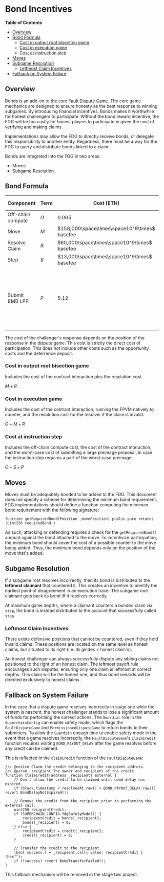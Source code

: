 # Bond Incentives

<!-- START doctoc generated TOC please keep comment here to allow auto update -->
<!-- DON'T EDIT THIS SECTION, INSTEAD RE-RUN doctoc TO UPDATE -->
**Table of Contents**

- [Overview](#overview)
- [Bond Formula](#bond-formula)
  - [Cost in output root bisection game](#cost-in-output-root-bisection-game)
  - [Cost in execution game](#cost-in-execution-game)
  - [Cost at instruction step](#cost-at-instruction-step)
- [Moves](#moves)
- [Subgame Resolution](#subgame-resolution)
  - [Leftmost Claim Incentives](#leftmost-claim-incentives)
- [Fallback on System Failure](#fallback-on-system-failure)

<!-- END doctoc generated TOC please keep comment here to allow auto update -->

## Overview

Bonds is an add-on to the core [Fault Dispute Game](./fault-dispute-game.md). The core game mechanics are
designed to ensure honesty as the best response to winning subgames. By introducing financial incentives,
Bonds makes it worthwhile for honest challengers to participate.
Without the bond reward incentive, the FDG will be too costly for honest players to participate in given the
cost of verifying and making claims.

Implementations may allow the FDG to directly receive bonds, or delegate this responsibility to another entity.
Regardless, there must be a way for the FDG to query and distribute bonds linked to a claim.

Bonds are integrated into the FDG in two areas:

- Moves
- Subgame Resolution

## Bond Formula

| Component         | Term | Cost (ETH)                                    | Gas (worst case)                                                               |
| ----------------- | ---- | --------------------------------------------- | ------------------------------------------------------------------------------ |
| Off-chain compute | $O$  | $0.005$                                       | n/a                                                                            |
| Move              | $M$  | $158,000\space\times\space10^9\times$ basefee | $158,000$                                                                      |
| Resolve Claim     | $R$  | $60,000\space\times\space10^9\times$ basefee  | $60,000$                                                                       |
| Step              | $S$  | $13,000\space\times\space10^9\times$ basefee  | $13,000$                                                                       |
| Submit 8MB LPP    | $P$  | 5.12                                          | n/a (assumes nominal base fee increases across each proposed leaf transaction) |

The cost of the challenger's response depends on the position of the response in the dispute game. This cost is strictly
the direct cost of participation. This does _not_ include other costs such as the opportunity costs and the deterrence
deposit.

### Cost in output root bisection game

Includes the cost of the contract interaction plus the resolution cost.

$M + R$

### Cost in execution game

Includes the cost of the contract interaction, running the FPVM natively to counter, and the resolution cost for the
resolver if the claim is invalid.

$O + M + R$

### Cost at instruction step

Includes the off-chain compute cost, the cost of the contract interaction, and the worst-case cost of submitting a
large preimage proposal, in case the instruction step requires a part of the worst-case preimage.

$O + S + P$

## Moves

Moves must be adequately bonded to be added to the FDG. This document does not specify a
scheme for determining the minimum bond requirement. FDG implementations should define a function
computing the minimum bond requirement with the following signature:

```solidity
function getRequiredBond(Position _movePosition) public pure returns (uint256 requiredBond_)
```

As such, attacking or defending requires a check for the `getRequiredBond()` amount against the bond
attached to the move. To incentivize participation, the minimum bond should cover the cost of a possible
counter to the move being added. Thus, the minimum bond depends only on the position of the move that's added.

## Subgame Resolution

If a subgame root resolves incorrectly, then its bond is distributed to the **leftmost claimant** that countered
it. This creates an incentive to identify the earliest point of disagreement in an execution trace.
The subgame root claimant gets back its bond iff it resolves correctly.

At maximum game depths, where a claimant counters a bonded claim via `step`, the bond is instead distributed
to the account that successfully called `step`.

### Leftmost Claim Incentives

There exists defensive positions that cannot be countered, even if they hold invalid claims. These positions
are located on the same level as honest claims, but situated to its right (i.e. its gindex > honest claim's).

An honest challenger can always successfully dispute any sibling claims not positioned to the right of an honest claim.
The leftmost payoff rule encourages such disputes, ensuring only one claim is leftmost at correct depths.
This claim will be the honest one, and thus bond rewards will be directed exclusively to honest claims.

## Fallback on System Failure

In the case that a dispute game resolves incorrectly in stage one while the system is nascent, the honest challenger
stands to lose a significant amount of funds for performing the correct actions. The `Guardian` role in the
`SuperchainConfig` can enable safety mode, which flags the `FaultDisputeGame` and `PermissionedDisputeGame` to return
bonds to their submitters. To allow the `Guardian` enough time to enable safety mode in the event that a game resolves
incorrectly, the `FaultDisputeGame`'s `claimCredit` function requires waiting `BOND_PAYOUT_DELAY` after the game
resolves before any credit can be claimed.

This is reflected in the `claimCredit` function of the `FaultDisputeGame`:

```solidity
/// @notice Claim the credit belonging to the recipient address.
/// @param _recipient The owner and recipient of the credit.
function claimCredit(address _recipient) external {
    // Don't allow the credit to be claimed until bond delay has expired.
    if (block.timestamp < resolvedAt.raw() + BOND_PAYOUT_DELAY.raw()) revert BondDelayNotExpired();

    // Remove the credit from the recipient prior to performing the external call.
    uint256 recipientCredit;
    if (SUPERCHAIN_CONFIG.fdgSafetyMode()) {
        recipientCredit = bonds[_recipient];
        bonds[_recipient] = 0;
    } else {
        recipientCredit = credit[_recipient];
        credit[_recipient] = 0;
    }

    // Transfer the credit to the recipient.
    (bool success,) = _recipient.call{ value: recipientCredit }(hex"");
    if (!success) revert BondTransferFailed();
}
```

This fallback mechanism will be removed in the stage two project.

